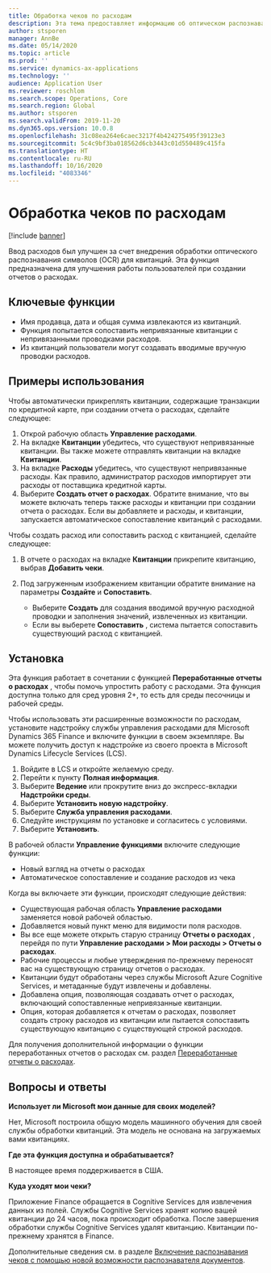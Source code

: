 ```yaml
---
title: Обработка чеков по расходам
description: Эта тема предоставляет информацию об оптическом распознавании символов (OCR) для квитанций. Эта функция предназначена для улучшения работы пользователей при создании отчетов о расходах в Microsoft Dynamics 365 Finance.
author: stsporen
manager: AnnBe
ms.date: 05/14/2020
ms.topic: article
ms.prod: ''
ms.service: dynamics-ax-applications
ms.technology: ''
audience: Application User
ms.reviewer: roschlom
ms.search.scope: Operations, Core
ms.search.region: Global
ms.author: stsporen
ms.search.validFrom: 2019-11-20
ms.dyn365.ops.version: 10.0.8
ms.openlocfilehash: 31c08ea264e6caec3217f4b424275495f39123e3
ms.sourcegitcommit: 5c4c9bf3ba018562d6cb3443c01d550489c415fa
ms.translationtype: HT
ms.contentlocale: ru-RU
ms.lasthandoff: 10/16/2020
ms.locfileid: "4083346"
---
```

# <a name="expense-receipt-processing"></a>Обработка чеков по расходам

[!include [banner](../includes/banner.md)]

Ввод расходов был улучшен за счет внедрения обработки оптического распознавания символов (OCR) для квитанций. Эта функция предназначена для улучшения работы пользователей при создании отчетов о расходах.

## <a name="key-features"></a>Ключевые функции

- Имя продавца, дата и общая сумма извлекаются из квитанций.
- Функция попытается сопоставить непривязанные квитанции с непривязанными проводками расходов.
- Из квитанций пользователи могут создавать вводимые вручную проводки расходов.

## <a name="usage-examples"></a>Примеры использования

Чтобы автоматически прикреплять квитанции, содержащие транзакции по кредитной карте, при создании отчета о расходах, сделайте следующее:

  1. Открой рабочую область **Управление расходами**.
  2. На вкладке **Квитанции** убедитесь, что существуют непривязанные квитанции. Вы также можете отправлять квитанции на вкладке **Квитанции**.
  3. На вкладке **Расходы** убедитесь, что существуют непривязанные расходы. Как правило, администратор расходов импортирует эти расходы от поставщика кредитной карты.
  4. Выберите **Создать отчет о расходах**. Обратите внимание, что вы можете включать теперь также расходы и квитанции при создании отчета о расходах. Если вы добавляете и расходы, и квитанции, запускается автоматическое сопоставление квитанций с расходами.

Чтобы создать расход или сопоставить расход с квитанцией, сделайте следующее:

  1. В отчете о расходах на вкладке **Квитанции** прикрепите квитанцию, выбрав **Добавить чеки**.
  2. Под загруженным изображением квитанции обратите внимание на параметры **Создайте** и **Сопоставить**.

      - Выберите **Создать** для создания вводимой вручную расходной проводки и заполнения значений, извлеченных из квитанции.
      - Если вы выберете **Сопоставить** , система пытается сопоставить существующий расход с квитанцией.

## <a name="installation"></a>Установка

Эта функция работает в сочетании с функцией **Переработанные отчеты о расходах** , чтобы помочь упростить работу с расходами. Эта функция доступна только для сред уровня 2+, то есть для среды песочницы и рабочей среды.

Чтобы использовать эти расширенные возможности по расходам, установите надстройку службы управления расходами для Microsoft Dynamics 365 Finance и включите функции в своем экземпляре. Вы можете получить доступ к надстройке из своего проекта в Microsoft Dynamics Lifecycle Services (LCS).

1. Войдите в LCS и откройте желаемую среду.
2. Перейти к пункту **Полная информация**.
3. Выберите **Ведение** или прокрутите вниз до экспресс-вкладки **Надстройки среды**.
4. Выберите **Установить новую надстройку**.
5. Выберите **Служба управления расходами**.
6. Следуйте инструкциям по установке и согласитесь с условиями.
7. Выберите **Установить**.

В рабочей области **Управление функциями** включите следующие функции:

- Новый взгляд на отчеты о расходах
- Автоматическое сопоставление и создание расходов из чека

Когда вы включаете эти функции, происходят следующие действия:

- Существующая рабочая область **Управление расходами** заменяется новой рабочей областью.
- Добавляется новый пункт меню для видимости поля расходов.
- Вы все еще можете открыть старую страницу **Отчеты о расходах** , перейдя по пути **Управление расходами > Мои расходы > Отчеты о расходах**.
- Рабочие процессы и любые утверждения по-прежнему переносят вас на существующую страницу отчетов о расходах.
- Квитанции будут обработаны через службы Microsoft Azure Cognitive Services, и метаданные будут извлечены и добавлены.
- Добавлена опция, позволяющая создавать отчет о расходах, включающий сопоставленные непривязанные квитанции.
- Опция, которая добавляется к отчетам о расходах, позволяет создать строку расходов из квитанции или пытается сопоставить существующую квитанцию с существующей строкой расходов.

Для получения дополнительной информации о функции переработанных отчетов о расходах см. раздел [Переработанные отчеты о расходах](ExpenseWorkspaceNew.md).

## <a name="frequently-asked-questions"></a>Вопросы и ответы

**Использует ли Microsoft мои данные для своих моделей?**

Нет, Microsoft построила общую модель машинного обучения для своей службы обработки квитанций. Эта модель не основана на загружаемых вами квитанциях.

**Где эта функция доступна и обрабатывается?**

В настоящее время поддерживается в США.

**Куда уходят мои чеки?**

Приложение Finance обращается в Cognitive Services для извлечения данных из полей. Службы Cognitive Services хранят копию вашей квитанции до 24 часов, пока происходит обработка. После завершения обработки службы Cognitive Services удалят квитанцию. Квитанции по-прежнему хранятся в Finance.

Дополнительные сведения см. в разделе [Включение распознавания чеков с помощью новой возможности распознавателя документов](https://azure.microsoft.com/blog/enable-receipt-understanding-with-form-recognizer-s-new-capability/).
